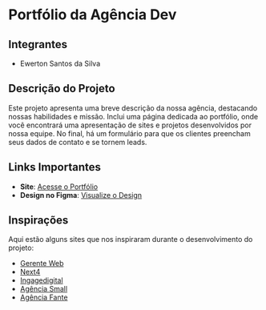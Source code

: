 # Portfólio da Agência Dev

## Integrantes
- Ewerton Santos da Silva

## Descrição do Projeto
Este projeto apresenta uma breve descrição da nossa agência, destacando nossas habilidades e missão. Inclui uma página dedicada ao portfólio, onde você encontrará uma apresentação de sites e projetos desenvolvidos por nossa equipe. No final, há um formulário para que os clientes preencham seus dados de contato e se tornem leads.

## Links Importantes
- **Site**: [Acesse o Portfólio](https://ewerton04.github.io/Projeto_Dev_Web/)
- **Design no Figma**: [Visualize o Design](https://www.figma.com/design/C6gEE9eSZayyLyVjfkbylT/Projeto?node-id=0-1&t=xblvQGlHWm7xSaT6-1)

## Inspirações
Aqui estão alguns sites que nos inspiraram durante o desenvolvimento do projeto:
- [Gerente Web](https://novo.gerenteweb.com.br/performance?gad_source=1&gclid=CjwKCAjwlbu2BhA3EiwA3yXyu1PV8mxRsT_MaiEjkhnBhFOTtkNYlbs6TY381vPbeNl9urOwMKOUYBoCCrAQAvD_BwE)
- [Next4](https://www.next4.com.br/)
- [Ingagedigital](https://ingagedigital.com.br/)
- [Agência Small](https://www.agenciasmall.com.br/)
- [Agência Fante](https://www.agenciafante.com.br/)

